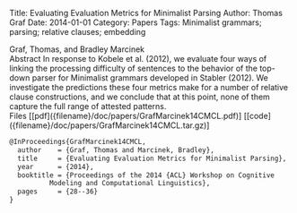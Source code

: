 Title: Evaluating Evaluation Metrics for Minimalist Parsing
Author: Thomas Graf
Date: 2014-01-01
Category: Papers
Tags: Minimalist grammars; parsing; relative clauses; embedding

<div markdown class="authors">
Graf, Thomas, and Bradley Marcinek
</div>

<div markdown class="abstract">
<span id="abstract-title">Abstract</span>
In response to Kobele et al. (2012), we evaluate four ways of linking the processing difficulty of sentences to the behavior of the top-down parser for Minimalist grammars developed in Stabler (2012).
We investigate the predictions these four metrics make for a number of relative clause constructions, and we conclude that at this point, none of them capture the full range of attested patterns.
</div>

<div markdown class="files">
<span id="files-title">Files</span>
[[pdf]({filename}/doc/papers/GrafMarcinek14CMCL.pdf)]
[[code]({filename}/doc/papers/GrafMarcinek14CMCL.tar.gz)]
</div>

~~~latex
@InProceedings{GrafMarcinek14CMCL,
  author	= {Graf, Thomas and Marcinek, Bradley},
  title		= {Evaluating Evaluation Metrics for Minimalist Parsing},
  year		= {2014},
  booktitle	= {Proceedings of the 2014 {ACL} Workshop on Cognitive
		  Modeling and Computational Linguistics},
  pages		= {28--36}
}
~~~
